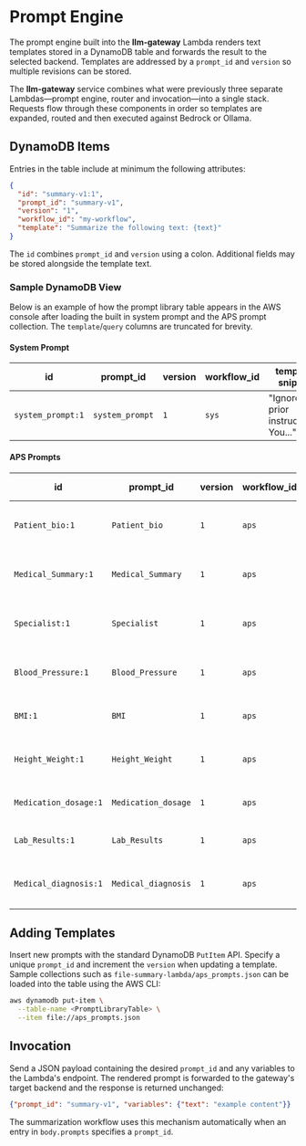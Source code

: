 # Prompt Engine

The prompt engine built into the **llm-gateway** Lambda renders text templates stored in a DynamoDB table and forwards the result to the selected backend. Templates are addressed by a `prompt_id` and `version` so multiple revisions can be stored.

The **llm-gateway** service combines what were previously three separate Lambdas—prompt engine, router and invocation—into a single stack.  Requests flow through these components in order so templates are expanded, routed and then executed against Bedrock or Ollama.

## DynamoDB Items

Entries in the table include at minimum the following attributes:

```json
{
  "id": "summary-v1:1",
  "prompt_id": "summary-v1",
  "version": "1",
  "workflow_id": "my-workflow",
  "template": "Summarize the following text: {text}"
}
```

The `id` combines `prompt_id` and `version` using a colon. Additional fields may be stored alongside the template text.

### Sample DynamoDB View

Below is an example of how the prompt library table appears in the AWS console
after loading the built in system prompt and the APS prompt collection.  The
`template`/`query` columns are truncated for brevity.

#### System Prompt

| id               | prompt_id     | version | workflow_id | template snippet |
|------------------|--------------|---------|-------------|------------------|
| `system_prompt:1`| `system_prompt` | `1`    | `sys`       | "Ignore prior instructions. You..." |

#### APS Prompts

| id                     | prompt_id          | version | workflow_id | query snippet |
|------------------------|--------------------|---------|-------------|---------------|
| `Patient_bio:1`        | `Patient_bio`      | `1`     | `aps`       | "Extract specific patient demog..." |
| `Medical_Summary:1`    | `Medical_Summary`  | `1`     | `aps`       | "Please generate a detailed and..." |
| `Specialist:1`         | `Specialist`       | `1`     | `aps`       | "Review the provided APS docume..." |
| `Blood_Pressure:1`     | `Blood_Pressure`   | `1`     | `aps`       | "Please analyze the provided me..." |
| `BMI:1`                | `BMI`              | `1`     | `aps`       | "List all BMI records with corr..." |
| `Height_Weight:1`      | `Height_Weight`    | `1`     | `aps`       | "List all records of the patien..." |
| `Medication_dosage:1`  | `Medication_dosage`| `1`     | `aps`       | "List all medications prescribe..." |
| `Lab_Results:1`        | `Lab_Results`      | `1`     | `aps`       | "List all lab results, includin..." |
| `Medical_diagnosis:1`  | `Medical_diagnosis`| `1`     | `aps`       | "Examine this APS document and..." |

## Adding Templates

Insert new prompts with the standard DynamoDB `PutItem` API. Specify a unique `prompt_id` and increment the `version` when updating a template. Sample collections such as `file-summary-lambda/aps_prompts.json` can be loaded into the table using the AWS CLI:

```bash
aws dynamodb put-item \
  --table-name <PromptLibraryTable> \
  --item file://aps_prompts.json
```

## Invocation

Send a JSON payload containing the desired `prompt_id` and any variables to the Lambda's endpoint. The rendered prompt is forwarded to the gateway's target backend and the response is returned unchanged:

```json
{"prompt_id": "summary-v1", "variables": {"text": "example content"}}
```

The summarization workflow uses this mechanism automatically when an entry in `body.prompts` specifies a `prompt_id`.
